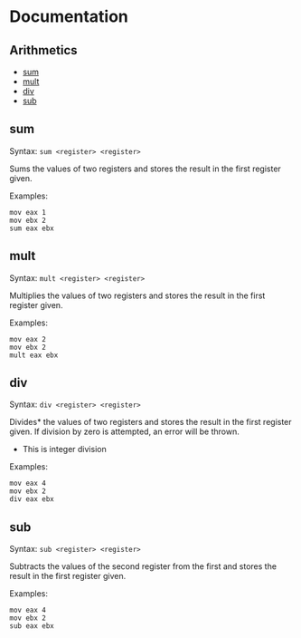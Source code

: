 # Documentation
## Arithmetics
* [sum](#sum)
* [mult](#mult)
* [div](#div)
* [sub](#sub)

## sum
  Syntax: `sum <register> <register>`

  Sums the values of two registers and stores the result in the first register given.

  Examples:
  ```
  mov eax 1
  mov ebx 2
  sum eax ebx
  ```

## mult
  Syntax: `mult <register> <register>`

  Multiplies the values of two registers and stores the result in the first register given.

  Examples:
  ```
  mov eax 2
  mov ebx 2
  mult eax ebx
  ```

## div
  Syntax: `div <register> <register>`

  Divides* the values of two registers and stores the result in the first register given.
  If division by zero is attempted, an error will be thrown.

  * This is integer division

  Examples:
  ```
  mov eax 4
  mov ebx 2
  div eax ebx
  ```

## sub
  Syntax: `sub <register> <register>`

  Subtracts the values of the second register from the first and stores the result in the first register given.

  Examples:
  ```
  mov eax 4
  mov ebx 2
  sub eax ebx
  ```
